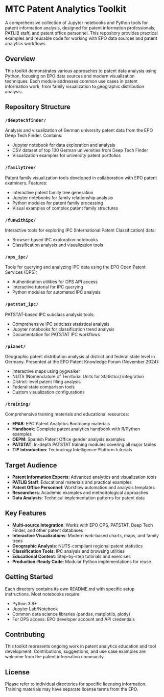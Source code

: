 # MTC Patent Analytics Toolkit

A comprehensive collection of Jupyter notebooks and Python tools for patent information analysis, designed for patent information professionals, PATLIB staff, and patent office personnel. This repository provides practical examples and reusable code for working with EPO data sources and patent analytics workflows.

## Overview

This toolkit demonstrates various approaches to patent data analysis using Python, focusing on EPO data sources and modern visualization techniques. Each module addresses common use cases in patent information work, from family visualization to geographic distribution analysis.

## Repository Structure

### `/deeptechfinder/`
Analysis and visualization of German university patent data from the EPO Deep Tech Finder. Contains:
- Jupyter notebook for data exploration and analysis
- CSV dataset of top 100 German universities from Deep Tech Finder
- Visualization examples for university patent portfolios

### `/familytree/`
Patent family visualization tools developed in collaboration with EPO patent examiners. Features:
- Interactive patent family tree generation
- Jupyter notebooks for family relationship analysis
- Python modules for patent family processing
- Visual examples of complex patent family structures

### `/funwithipc/`
Interactive tools for exploring IPC (International Patent Classification) data:
- Browser-based IPC exploration notebooks
- Classification analysis and visualization tools

### `/ops_ipc/`
Tools for querying and analyzing IPC data using the EPO Open Patent Services (OPS):
- Authentication utilities for OPS API access
- Interactive tutorial for IPC querying
- Python modules for automated IPC analysis

### `/patstat_ipc/`
PATSTAT-based IPC subclass analysis tools:
- Comprehensive IPC subclass statistical analysis
- Jupyter notebooks for classification trend analysis
- Documentation for PATSTAT IPC workflows

### `/piznet/`
Geographic patent distribution analysis at district and federal state level in Germany. Presented at the EPO Patent Knowledge Forum (November 2024):
- Interactive maps using pygwalker
- NUTS (Nomenclature of Territorial Units for Statistics) integration
- District-level patent filing analysis
- Federal state comparison tools
- Custom visualization configurations

### `/training/`
Comprehensive training materials and educational resources:
- **EPAB**: EPO Patent Analytics Bootcamp materials
- **Handbook**: Complete patent analytics handbook with R/Python examples
- **OEPM**: Spanish Patent Office gender analysis examples
- **PATSTAT**: In-depth PATSTAT training modules covering all major tables
- **TIP Introduction**: Technology Intelligence Platform tutorials

## Target Audience

- **Patent Information Experts**: Advanced analytics and visualization tools
- **PATLIB Staff**: Educational materials and practical examples
- **Patent Office Personnel**: Workflow automation and analysis templates
- **Researchers**: Academic examples and methodological approaches
- **Data Analysts**: Technical implementation patterns for patent data

## Key Features

- **Multi-source Integration**: Works with EPO OPS, PATSTAT, Deep Tech Finder, and other patent databases
- **Interactive Visualizations**: Modern web-based charts, maps, and family trees
- **Geographic Analysis**: NUTS-compliant regional patent statistics
- **Classification Tools**: IPC analysis and browsing utilities
- **Educational Content**: Step-by-step tutorials and exercises
- **Production-Ready Code**: Modular Python implementations for reuse

## Getting Started

Each directory contains its own README.md with specific setup instructions. Most notebooks require:
- Python 3.8+
- Jupyter Lab/Notebook
- Common data science libraries (pandas, matplotlib, plotly)
- For OPS access: EPO developer account and API credentials

## Contributing

This toolkit represents ongoing work in patent analytics education and tool development. Contributions, suggestions, and use case examples are welcome from the patent information community.

## License

Please refer to individual directories for specific licensing information. Training materials may have separate license terms from the EPO. 
